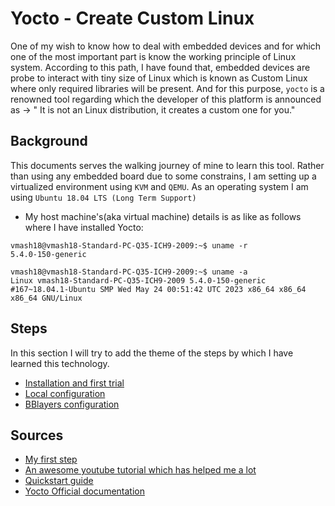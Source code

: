 Yocto - Create Custom Linux
===========================

One of my wish to know how to deal with embedded devices and for which one of the most important part is know the working principle of Linux system. According to this path, I have found that, embedded devices are probe to interact with tiny size of Linux which is known as Custom Linux where only required libraries will be present. And for this purpose, `yocto` is a renowned tool regarding which the developer of this platform is announced as -> " It is not an Linux distribution, it creates a custom one for you."

## Background

This documents serves the walking journey of mine to learn this tool. Rather than using any embedded board due to some constrains, I am setting up a virtualized environment using `KVM` and `QEMU`. As an operating system I am using `Ubuntu 18.04 LTS (Long Term Support)`

- My host machine's(aka virtual machine) details is as like as follows where I have installed Yocto:
```cli
vmash18@vmash18-Standard-PC-Q35-ICH9-2009:~$ uname -r
5.4.0-150-generic

vmash18@vmash18-Standard-PC-Q35-ICH9-2009:~$ uname -a
Linux vmash18-Standard-PC-Q35-ICH9-2009 5.4.0-150-generic #167~18.04.1-Ubuntu SMP Wed May 24 00:51:42 UTC 2023 x86_64 x86_64 x86_64 GNU/Linux
```

## Steps

In this section I will try to add the theme of the steps by which I have learned this technology.

- [Installation and first trial](1_yocto_intro.md)
- [Local configuration](2_local_conf.md)
- [BBlayers configuration](3_bblayers.md)

## Sources

- [My first step](https://dornerworks.com/blog/heres-how-you-can-build-your-own-custom-linux-distro-with-yocto/)
- [An awesome youtube tutorial which has helped me a lot](https://www.youtube.com/watch?v=5fj05BWryhM&list=PLwqS94HTEwpQmgL1UsSwNk_2tQdzq3eVJ&index=1&pp=iAQB&ab_channel=Tech-A-Byte)
- [Quickstart guide](https://erickof.medium.com/yocto-project-tutorial-baking-a-minimal-linux-image-from-scratch-625b3e65f768)
- [Yocto Official documentation](https://docs.yoctoproject.org/brief-yoctoprojectqs/index.html)